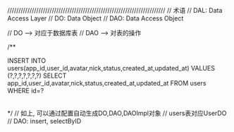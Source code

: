 ///////////////////////////////////////////////////////////////////////
// 术语
// DAL: Data Access Layer
// DO:  Data Object
// DAO: Data Access Object

// DO  --> 对应于数据库表
// DAO --> 对表的操作

/**
 <?xml version="1.0" encoding="UTF-8"?>
 <table sqlname="users">
	<operation name="insert">
 <sql>
 INSERT INTO
 users(app_id,user_id,avatar,nick,status,created_at,updated_at)
 VALUES (?,?,?,?,?,?,?)
 </sql>
	</operation>
	<operation name="selectByID">
 <sql>
 SELECT app_id,user_id,avatar,nick,status,created_at,updated_at FROM users WHERE id=?
 </sql>
	</operation>
 </table>
 */
// 如上, 可以通过配置自动生成DO,DAO,DAOImpl对象
// users表对应UserDO
// DAO: insert, selectByID

